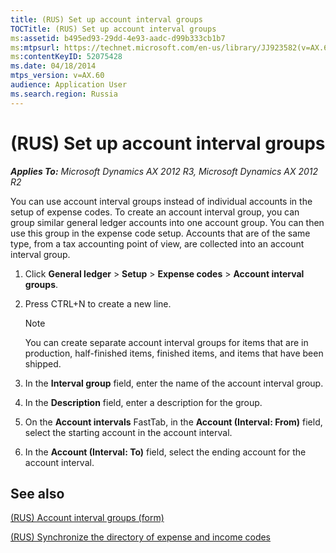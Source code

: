 ```yaml
---
title: (RUS) Set up account interval groups
TOCTitle: (RUS) Set up account interval groups
ms:assetid: b495ed93-29dd-4e93-aadc-d99b333cb1b7
ms:mtpsurl: https://technet.microsoft.com/en-us/library/JJ923582(v=AX.60)
ms:contentKeyID: 52075428
ms.date: 04/18/2014
mtps_version: v=AX.60
audience: Application User
ms.search.region: Russia
---
```


# (RUS) Set up account interval groups 


_**Applies To:** Microsoft Dynamics AX 2012 R3, Microsoft Dynamics AX 2012 R2_

You can use account interval groups instead of individual accounts in the setup of expense codes. To create an account interval group, you can group similar general ledger accounts into one account group. You can then use this group in the expense code setup. Accounts that are of the same type, from a tax accounting point of view, are collected into an account interval group.

1.  Click **General ledger** \> **Setup** \> **Expense codes** \> **Account interval groups**.

2.  Press CTRL+N to create a new line.
    

    > [!NOTE]
    > <P>You can create separate account interval groups for items that are in production, half-finished items, finished items, and items that have been shipped.</P>



3.  In the **Interval group** field, enter the name of the account interval group.

4.  In the **Description** field, enter a description for the group.

5.  On the **Account intervals** FastTab, in the **Account (Interval: From)** field, select the starting account in the account interval.

6.  In the **Account (Interval: To)** field, select the ending account for the account interval.

## See also

[(RUS) Account interval groups (form)](https://technet.microsoft.com/en-us/library/jj863751\(v=ax.60\))

[(RUS) Synchronize the directory of expense and income codes](https://technet.microsoft.com/en-us/library/jj665243\(v=ax.60\))

  


